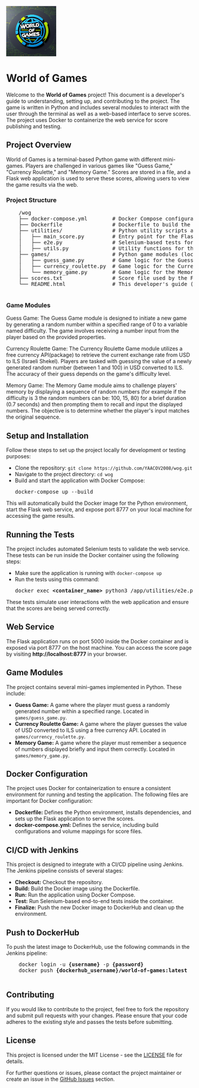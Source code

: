 <!DOCTYPE html>
<html lang="en">
<a href="https://github.com/YAACOV2008/wog">
  <img src="./images/logo-main.png" alt="Logo" height="135px" style="max-width: 100%;">
</a>
<br/>

<body>
<h1> World of Games </h1>
<p>Welcome to the <strong>World of Games</strong> project! This document is a developer's guide to understanding, setting up, and contributing to the project. The game is written in Python and includes several modules to interact with the user through the terminal as well as a web-based interface to serve scores. The project uses Docker to containerize the web service for score publishing and testing.</p>
<h2>Project Overview</h2>
    <p>World of Games is a terminal-based Python game with different mini-games. Players are challenged in various games like "Guess Game," "Currency Roulette," and "Memory Game." Scores are stored in a file, and a Flask web application is used to serve these scores, allowing users to view the game results via the web.</p>

<h3>Project Structure</h3>

<pre>
    /wog
    ├── docker-compose.yml        # Docker Compose configuration for the application
    ├── Dockerfile                # Dockerfile to build the Python environment and web service
    ├── utilities/                # Python utility scripts and main game logic
    │   ├── main_score.py         # Entry point for the Flask web service
    │   ├── e2e.py                # Selenium-based tests for the web service
    │   ├── utils.py              # Utility functions for the game logic
    ├── games/                    # Python game modules (located here)
    │   ├── guess_game.py         # Game logic for the Guess Game
    │   ├── currency_roulette.py  # Game logic for the Currency Roulette game
    │   └── memory_game.py        # Game logic for the Memory game
    ├── scores.txt                # Score file used by the Flask service
    └── README.html               # This developer's guide (HTML format)
    </pre>
<h3>Game Modules </h3>

Guess Game:
The Guess Game module is designed to initiate a new game by generating a random number
within a specified range of 0 to a variable named difficulty. The game involves receiving a number
input from the player based on the provided properties.

Currency Roulette Game:
The Currency Roulette Game module utilizes a free currency API(package) to retrieve the current
exchange rate from USD to ILS (Israeli Shekel). Players are tasked with guessing the value of a newly
generated random number (between 1 and 100) in USD converted to ILS. The accuracy of their guess
depends on the game's difficulty level.

Memory Game:
The Memory Game module aims to challenge players' memory by displaying a sequence of
random numbers (for example if the difficulty is 3 the random numbers can be: 100, 15, 80) for a
brief duration (0.7 seconds) and then prompting them to recall and input the displayed numbers.
The objective is to determine whether the player's input matches the original sequence.

<h2>Setup and Installation</h2>
    <p>Follow these steps to set up the project locally for development or testing purposes:</p>
    <ul>
        <li>Clone the repository: <code>git clone https://github.com/YAACOV2008/wog.git</code></li>
        <li>Navigate to the project directory: <code>cd wog</code></li>
        <li>Build and start the application with Docker Compose:
            <pre>docker-compose up --build</pre>
        </li>
    </ul>
    <p>This will automatically build the Docker image for the Python environment, start the Flask web service, and expose port 8777 on your local machine for accessing the game results.</p>

<h2>Running the Tests</h2>
    <p>The project includes automated Selenium tests to validate the web service. These tests can be run inside the Docker container using the following steps:</p>
    <ul>
        <li>Make sure the application is running with <code>docker-compose up</code></li>
        <li>Run the tests using this command:
            <pre>docker exec <strong>&lt;container_name&gt;</strong> python3 /app/utilities/e2e.py</pre>
        </li>
    </ul>
    <p>These tests simulate user interactions with the web application and ensure that the scores are being served correctly.</p>

<h2>Web Service</h2>
    <p>The Flask application runs on port 5000 inside the Docker container and is exposed via port 8777 on the host machine. You can access the score page by visiting <strong>http://localhost:8777</strong> in your browser.</p>

<h2>Game Modules</h2>
    <p>The project contains several mini-games implemented in Python. These include:</p>
    <ul>
        <li><strong>Guess Game:</strong> A game where the player must guess a randomly generated number within a specified range. Located in <code>games/guess_game.py</code>.</li>
        <li><strong>Currency Roulette Game:</strong> A game where the player guesses the value of USD converted to ILS using a free currency API. Located in <code>games/currency_roulette.py</code>.</li>
        <li><strong>Memory Game:</strong> A game where the player must remember a sequence of numbers displayed briefly and input them correctly. Located in <code>games/memory_game.py</code>.</li>
    </ul>

<h2>Docker Configuration</h2>
    <p>The project uses Docker for containerization to ensure a consistent environment for running and testing the application. The following files are important for Docker configuration:</p>
    <ul>
        <li><strong>Dockerfile:</strong> Defines the Python environment, installs dependencies, and sets up the Flask application to serve the scores.</li>
        <li><strong>docker-compose.yml:</strong> Defines the service, including build configurations and volume mappings for score files.</li>
    </ul>

<h2>CI/CD with Jenkins</h2>
    <p>This project is designed to integrate with a CI/CD pipeline using Jenkins. The Jenkins pipeline consists of several stages:</p>
    <ul>
        <li><strong>Checkout:</strong> Checkout the repository.</li>
        <li><strong>Build:</strong> Build the Docker image using the Dockerfile.</li>
        <li><strong>Run:</strong> Run the application using Docker Compose.</li>
        <li><strong>Test:</strong> Run Selenium-based end-to-end tests inside the container.</li>
        <li><strong>Finalize:</strong> Push the new Docker image to DockerHub and clean up the environment.</li>
    </ul>

<h2>Push to DockerHub</h2>
    <p>To push the latest image to DockerHub, use the following commands in the Jenkins pipeline:</p>
    <pre>
    docker login -u <strong>{username}</strong> -p <strong>{password}</strong>
    docker push <strong>{dockerhub_username}/world-of-games:latest</strong>
    </pre>

<h2>Contributing</h2>
    <p>If you would like to contribute to the project, feel free to fork the repository and submit pull requests with your changes. Please ensure that your code adheres to the existing style and passes the tests before submitting.</p>

<h2>License</h2>
    <p>This project is licensed under the MIT License - see the <a href="https://opensource.org/licenses/MIT" target="_blank">LICENSE</a> file for details.</p>

<footer>
        <p>For further questions or issues, please contact the project maintainer or create an issue in the <a href="https://github.com/YAACOV2008/wog/issues" target="_blank">GitHub Issues</a> section.</p>
    </footer>
</body>
</html>
